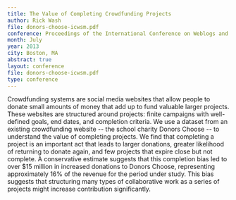 ```yaml
---
title: The Value of Completing Crowdfunding Projects
author: Rick Wash
file: donors-choose-icwsm.pdf
conference: Proceedings of the International Conference on Weblogs and Social Media (ICWSM)
month: July
year: 2013
city: Boston, MA
abstract: true
layout: conference
file: donors-choose-icwsm.pdf
type: conference
---
```


Crowdfunding systems are social media websites that allow people to donate small amounts of money that add up to fund
valuable larger projects. These websites are structured around projects: finite campaigns with well-defined goals, end
dates, and completion criteria. We use a dataset from an existing crowdfunding website -- the school charity Donors
Choose -- to understand the value of completing projects. We find that completing a project is an important act that
leads to larger donations, greater likelihood of returning to donate again, and few projects that expire close but not
complete. A conservative estimate suggests that this completion bias led to over $15 million in increased donations to
Donors Choose, representing approximately 16% of the revenue for the period under study. This bias suggests that
structuring many types of collaborative work as a series of projects might increase contribution significantly.

